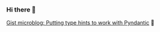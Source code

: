 
### Hi there 👋

[Gist microblog: Putting type hints to work with Pyndantic](https://gist.github.com/DevonEJ/d466ef8c3effb80c71b7819f30dd0f06) :rocket:

<!--
**DevonEJ/DevonEJ** is a ✨ _special_ ✨ repository because its `README.md` (this file) appears on your GitHub profile.

Here are some ideas to get you started:

- 🔭 I’m currently working on ...
- 🌱 I’m currently learning ...
- 👯 I’m looking to collaborate on ...
- 🤔 I’m looking for help with ...
- 💬 Ask me about ...
- 📫 How to reach me: ...
- 😄 Pronouns: ...
- ⚡ Fun fact: ...
-->

